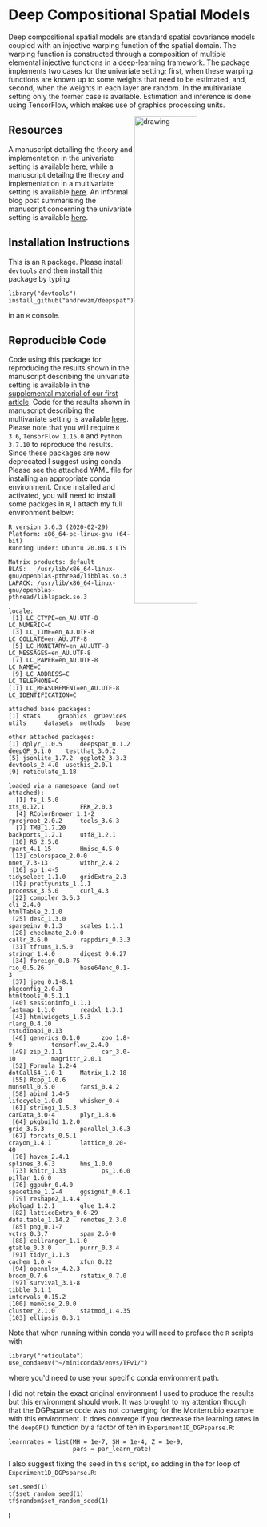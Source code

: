 Deep Compositional Spatial Models
=================================



Deep compositional spatial models are standard spatial covariance models coupled with an injective warping function of the spatial domain. The warping function is constructed through a composition of multiple elemental injective functions in a deep-learning framework. The package implements two cases for the univariate setting; first, when these warping functions are known up to some weights that need to be estimated, and, second, when the weights in each layer are random. In the multivariate setting only the former case is available.  Estimation and inference is done using TensorFlow, which makes use of graphics processing units. 

<img align="right" src="https://andrewzm.files.wordpress.com/2020/04/awu_rbf_lft_2d.png?w=603&h=&zoom=2" alt="drawing" width="50%"/>


Resources
---------

A manuscript detailing the theory and implementation in the univariate setting is available [here](https://doi.org/10.1080/01621459.2021.1887741), while a manuscript detailng the theory and implementation in a multivariate setting is available [here](http://www3.stat.sinica.edu.tw/ss_newpaper/SS-2020-0156_na.pdf). An informal blog post summarising the manuscript concerning the univariate setting is available [here](https://andrewzm.wordpress.com/2019/06/13/deep-compositional-spatial-models/).

Installation Instructions
-------------------------

This is an `R` package. Please install `devtools` and then install this package by typing
```
library("devtools")
install_github("andrewzm/deepspat")
```
in an `R` console.


Reproducible Code
-----------------

Code using this package for reproducing the results shown in the manuscript describing the univariate setting is available in the [supplemental material of our first article](https://www.tandfonline.com/doi/suppl/10.1080/01621459.2021.1887741?scroll=top). Code for the results shown in manuscript describing the multivariate setting is available [here](https://github.com/quanvu17/deepspat_multivar). Please note that you will require `R 3.6`, `TensorFlow 1.15.0` and `Python 3.7.10` to reproduce the results. Since these packages are now deprecated I suggest using conda. Please see the attached YAML file for installing an appropriate conda environment. Once installed and activated, you will need to install some packges in `R`, I attach my full environment below:

```
R version 3.6.3 (2020-02-29)
Platform: x86_64-pc-linux-gnu (64-bit)
Running under: Ubuntu 20.04.3 LTS

Matrix products: default
BLAS:   /usr/lib/x86_64-linux-gnu/openblas-pthread/libblas.so.3
LAPACK: /usr/lib/x86_64-linux-gnu/openblas-pthread/liblapack.so.3

locale:
 [1] LC_CTYPE=en_AU.UTF-8       LC_NUMERIC=C              
 [3] LC_TIME=en_AU.UTF-8        LC_COLLATE=en_AU.UTF-8    
 [5] LC_MONETARY=en_AU.UTF-8    LC_MESSAGES=en_AU.UTF-8   
 [7] LC_PAPER=en_AU.UTF-8       LC_NAME=C                 
 [9] LC_ADDRESS=C               LC_TELEPHONE=C            
[11] LC_MEASUREMENT=en_AU.UTF-8 LC_IDENTIFICATION=C       

attached base packages:
[1] stats     graphics  grDevices utils     datasets  methods   base     

other attached packages:
[1] dplyr_1.0.5     deepspat_0.1.2  deepGP_0.1.0    testthat_3.0.2 
[5] jsonlite_1.7.2  ggplot2_3.3.3   devtools_2.4.0  usethis_2.0.1  
[9] reticulate_1.18

loaded via a namespace (and not attached):
  [1] fs_1.5.0            xts_0.12.1          FRK_2.0.3          
  [4] RColorBrewer_1.1-2  rprojroot_2.0.2     tools_3.6.3        
  [7] TMB_1.7.20          backports_1.2.1     utf8_1.2.1         
 [10] R6_2.5.0            rpart_4.1-15        Hmisc_4.5-0        
 [13] colorspace_2.0-0    nnet_7.3-13         withr_2.4.2        
 [16] sp_1.4-5            tidyselect_1.1.0    gridExtra_2.3      
 [19] prettyunits_1.1.1   processx_3.5.0      curl_4.3           
 [22] compiler_3.6.3      cli_2.4.0           htmlTable_2.1.0    
 [25] desc_1.3.0          sparseinv_0.1.3     scales_1.1.1       
 [28] checkmate_2.0.0     callr_3.6.0         rappdirs_0.3.3     
 [31] tfruns_1.5.0        stringr_1.4.0       digest_0.6.27      
 [34] foreign_0.8-75      rio_0.5.26          base64enc_0.1-3    
 [37] jpeg_0.1-8.1        pkgconfig_2.0.3     htmltools_0.5.1.1  
 [40] sessioninfo_1.1.1   fastmap_1.1.0       readxl_1.3.1       
 [43] htmlwidgets_1.5.3   rlang_0.4.10        rstudioapi_0.13    
 [46] generics_0.1.0      zoo_1.8-9           tensorflow_2.4.0   
 [49] zip_2.1.1           car_3.0-10          magrittr_2.0.1     
 [52] Formula_1.2-4       dotCall64_1.0-1     Matrix_1.2-18      
 [55] Rcpp_1.0.6          munsell_0.5.0       fansi_0.4.2        
 [58] abind_1.4-5         lifecycle_1.0.0     whisker_0.4        
 [61] stringi_1.5.3       carData_3.0-4       plyr_1.8.6         
 [64] pkgbuild_1.2.0      grid_3.6.3          parallel_3.6.3     
 [67] forcats_0.5.1       crayon_1.4.1        lattice_0.20-40    
 [70] haven_2.4.1         splines_3.6.3       hms_1.0.0          
 [73] knitr_1.33          ps_1.6.0            pillar_1.6.0       
 [76] ggpubr_0.4.0        spacetime_1.2-4     ggsignif_0.6.1     
 [79] reshape2_1.4.4      pkgload_1.2.1       glue_1.4.2         
 [82] latticeExtra_0.6-29 data.table_1.14.2   remotes_2.3.0      
 [85] png_0.1-7           vctrs_0.3.7         spam_2.6-0         
 [88] cellranger_1.1.0    gtable_0.3.0        purrr_0.3.4        
 [91] tidyr_1.1.3         cachem_1.0.4        xfun_0.22          
 [94] openxlsx_4.2.3      broom_0.7.6         rstatix_0.7.0      
 [97] survival_3.1-8      tibble_3.1.1        intervals_0.15.2   
[100] memoise_2.0.0       cluster_2.1.0       statmod_1.4.35     
[103] ellipsis_0.3.1  
```

Note that when running within conda you will need to preface the `R` scripts with

    library("reticulate")
    use_condaenv("~/miniconda3/envs/TFv1/")
	
where you'd need to use your specific conda environment path. 

I did not retain the exact original environment I used to produce the results but this environment should work. It was brought to my attention though that the DGPsparse code was not converging for the Monterrubio example with this environment. It does converge if you decrease the learning rates in the `deepGP()` function by a factor of ten in `Experiment1D_DGPsparse.R`:

    learnrates = list(MH = 1e-7, SH = 1e-4, Z = 1e-9,
                      pars = par_learn_rate)

I also suggest fixing the seed in this script, so adding in the for loop of `Experiment1D_DGPsparse.R`:

    set.seed(1)
    tf$set_random_seed(1)
    tf$random$set_random_seed(1)

I 
